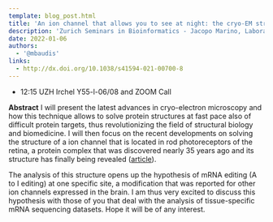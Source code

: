 ```yaml
---
template: blog_post.html
title: 'An ion channel that allows you to see at night: the cryo-EM structure of the rod CNG channel opens up the hypothesis of mRNA editing on the CNGB1 sequence'
description: 'Zurich Seminars in Bioinformatics - Jacopo Marino, Laboratory of Biomolecular Research, Paul Scherrer Institut'
date: 2022-01-06
authors:
  - '@mbaudis'
links: 
  - http://dx.doi.org/10.1038/s41594-021-00700-8
---
```


* 12:15 UZH Irchel Y55-l-06/08 and ZOOM Call

**Abstract** I will present the latest advances in cryo-electron microscopy and how this technique allows to solve protein structures at fast pace also of difficult protein targets, thus revolutionizing the field of structural biology and biomedicine. I will then focus on the recent developments on solving the structure of a ion channel that is located in rod photoreceptors of the retina, a protein complex that was discovered nearly 35 years ago and its structure has finally being revealed ([article](http://dx.doi.org/10.1038/s41594-021-00700-8)).

<!--more-->

The analysis of this structure opens up the hypothesis of mRNA editing (A to I editing) at one specific site, a modification that was reported for other ion channels expressed in the brain. I am thus very excited to discuss this hypothesis with those of you that deal with the analysis of tissue-specific mRNA sequencing datasets.
Hope it will be of any interest.


